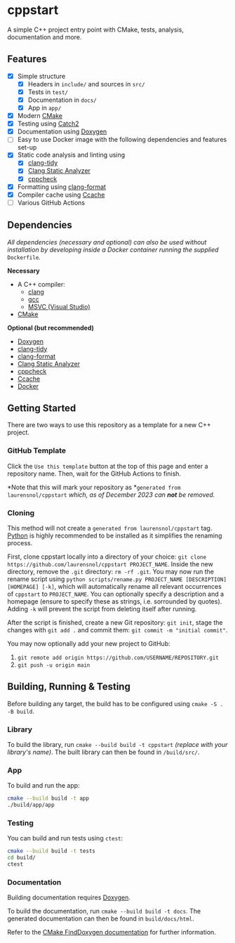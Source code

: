 # cppstart

A simple C++ project entry point with CMake, tests, analysis, documentation and more.

## Features

- [x] Simple structure
  - [x] Headers in `include/` and sources in `src/`
  - [x] Tests in `test/`
  - [x] Documentation in `docs/`
  - [x] App in `app/`
- [x] Modern [CMake](https://cmake.org/)
- [x] Testing using [Catch2](https://github.com/catchorg/Catch2)
- [x] Documentation using [Doxygen](https://doxygen.nl/)
- [ ] Easy to use Docker image with the following dependencies and features
set-up
- [x] Static code analysis and linting using
  - [x] [clang-tidy](https://clang.llvm.org/extra/clang-tidy/)
  - [x] [Clang Static Analyzer](https://clang-analyzer.llvm.org/)
  - [x] [cppcheck](https://cppcheck.sourceforge.io/)
- [x] Formatting using [clang-format](https://clang.llvm.org/docs/ClangFormat.html)
- [x] Compiler cache using [Ccache](https://ccache.dev/)
- [ ] Various GitHub Actions

## Dependencies

*All dependencies (necessary and optional) can also be used without installation
by developing inside a Docker container running the supplied* `Dockerfile`*.*

**Necessary**

- A C++ compiler:
  - [clang](https://clang.llvm.org/)
  - [gcc](https://gcc.gnu.org/)
  - [MSVC (Visual Studio)](https://visualstudio.microsoft.com/)
- [CMake](https://cmake.org/)

**Optional (but recommended)**

- [Doxygen](https://doxygen.nl/)
- [clang-tidy](https://clang.llvm.org/extra/clang-tidy/)
- [clang-format](https://clang.llvm.org/docs/ClangFormat.html)
- [Clang Static Analyzer](https://clang-analyzer.llvm.org/)
- [cppcheck](https://cppcheck.sourceforge.io/)
- [Ccache](https://ccache.dev/)
- [Docker](https://www.docker.com/)

## Getting Started

There are two ways to use this repository as a template for a new C++ project.

### GitHub Template

Click the `Use this template` button at the top of this page and enter a
repository name. Then, wait for the GitHub Actions to finish.

*Note that this will mark your repository as *`generated from laurensnol/cppstart`
*which, as of December 2023 can **not** be removed.*

### Cloning

This method will not create a `generated from laurensnol/cppstart` tag.
[Python](https://www.python.org/) is highly recommended to be installed as it
simplifies the renaming process.

First, clone cppstart locally into a directory of your choice:
`git clone https://github.com/laurensnol/cppstart PROJECT_NAME`. Inside the new
directory, remove the `.git` directory: `rm -rf .git`. You may now run the
rename script using
`python scripts/rename.py PROJECT_NAME [DESCRIPTION] [HOMEPAGE] [-k]`, which
will automatically rename all relevant occurrences of `cppstart` to
`PROJECT_NAME`. You can optionally specify a description and a homepage (ensure
to specify these as strings, i.e. sorrounded by quotes). Adding `-k` will
prevent the script from deleting itself after running.

After the script is finished, create a new Git repository: `git init`, stage the
changes with `git add .` and commit them: `git commit -m "initial commit"`.

You may now optionally add your new project to GitHub:

1. `git remote add origin https://github.com/USERNAME/REPOSITORY.git`
2. `git push -u origin main`

## Building, Running & Testing

Before building any target, the build has to be configured using
`cmake -S . -B build`.

### Library

To build the library, run `cmake --build build -t cppstart` *(replace with your
library's name)*. The built library can then be found in `/build/src/`.

### App

To build and run the app:

```sh
cmake --build build -t app
./build/app/app
```

### Testing

You can build and run tests using `ctest`:

```sh
cmake --build build -t tests
cd build/
ctest
```

### Documentation

Building documentation requires [Doxygen](https://doxygen.nl/).

To build the documentation, run `cmake --build build -t docs`. The generated
documentation can then be found in `build/docs/html`.

Refer to the [CMake FindDoxygen documentation](https://cmake.org/cmake/help/latest/module/FindDoxygen.html)
for further information.
